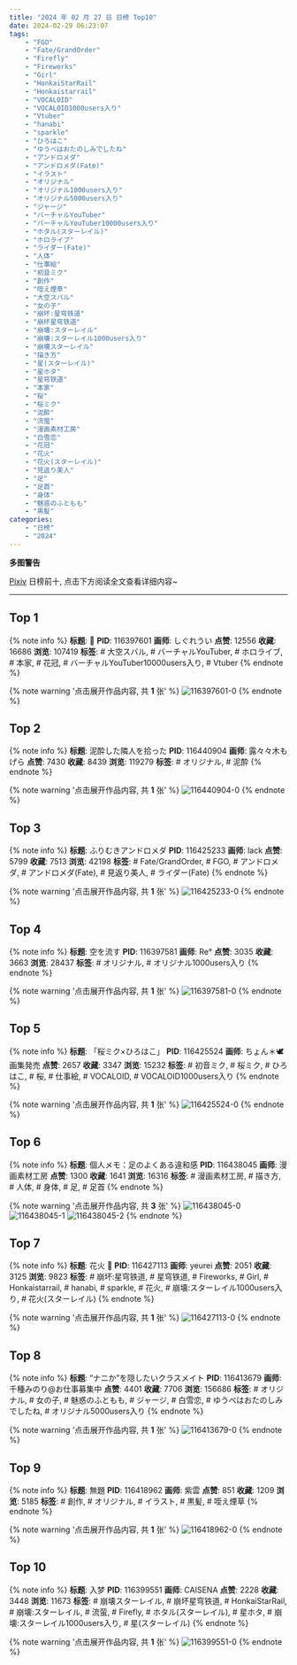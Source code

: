 ```yaml
---
title: "2024 年 02 月 27 日 日榜 Top10"
date: 2024-02-29 06:23:07
tags:
    - "FGO"
    - "Fate/GrandOrder"
    - "Firefly"
    - "Fireworks"
    - "Girl"
    - "HonkaiStarRail"
    - "Honkaistarrail"
    - "VOCALOID"
    - "VOCALOID1000users入り"
    - "Vtuber"
    - "hanabi"
    - "sparkle"
    - "ひろはこ"
    - "ゆうべはおたのしみでしたね"
    - "アンドロメダ"
    - "アンドロメダ(Fate)"
    - "イラスト"
    - "オリジナル"
    - "オリジナル1000users入り"
    - "オリジナル5000users入り"
    - "ジャージ"
    - "バーチャルYouTuber"
    - "バーチャルYouTuber10000users入り"
    - "ホタル(スターレイル)"
    - "ホロライブ"
    - "ライダー(Fate)"
    - "人体"
    - "仕事絵"
    - "初音ミク"
    - "創作"
    - "咥え煙草"
    - "大空スバル"
    - "女の子"
    - "崩坏:星穹铁道"
    - "崩坏星穹铁道"
    - "崩壊:スターレイル"
    - "崩壊:スターレイル1000users入り"
    - "崩壊スターレイル"
    - "描き方"
    - "星(スターレイル)"
    - "星ホタ"
    - "星穹铁道"
    - "本家"
    - "桜"
    - "桜ミク"
    - "泥酔"
    - "流萤"
    - "漫画素材工房"
    - "白雪恋"
    - "花冠"
    - "花火"
    - "花火(スターレイル)"
    - "見返り美人"
    - "足"
    - "足首"
    - "身体"
    - "魅惑のふともも"
    - "黒髪"
categories:
    - "日榜"
    - "2024"
---
```


<i class="fa fa-triangle-exclamation"></i>**多图警告**<i class="fa fa-triangle-exclamation"></i>

[Pixiv](https://www.pixiv.net/) 日榜前十, 点击下方阅读全文查看详细内容~

<!-- more -->

---

## Top 1

{% note info %}
**标题**: 🌼
**PID**: 116397601 **画师**: しぐれうい
**点赞**: 12556 **收藏**: 16686 **浏览**: 107419
**标签**: # 大空スバル, # バーチャルYouTuber, # ホロライブ, # 本家, # 花冠, # バーチャルYouTuber10000users入り, # Vtuber
{% endnote %}

{% note warning '点击展开作品内容, 共 **1** 张' %}
![116397601-0](https://i.pixiv.re/img-original/img/2024/02/26/00/00/18/116397601_p0.jpg)
{% endnote %}

## Top 2

{% note info %}
**标题**: 泥酔した隣人を拾った
**PID**: 116440904 **画师**: 露々々木もげら
**点赞**: 7430 **收藏**: 8439 **浏览**: 119279
**标签**: # オリジナル, # 泥酔
{% endnote %}

{% note warning '点击展开作品内容, 共 **1** 张' %}
![116440904-0](https://i.pixiv.re/img-original/img/2024/02/27/17/58/34/116440904_p0.jpg)
{% endnote %}

## Top 3

{% note info %}
**标题**: ふりむきアンドロメダ
**PID**: 116425233 **画师**: lack
**点赞**: 5799 **收藏**: 7513 **浏览**: 42198
**标签**: # Fate/GrandOrder, # FGO, # アンドロメダ, # アンドロメダ(Fate), # 見返り美人, # ライダー(Fate)
{% endnote %}

{% note warning '点击展开作品内容, 共 **1** 张' %}
![116425233-0](https://i.pixiv.re/img-original/img/2024/02/27/00/00/13/116425233_p0.png)
{% endnote %}

## Top 4

{% note info %}
**标题**: 空を流す
**PID**: 116397581 **画师**: Re°
**点赞**: 3035 **收藏**: 3663 **浏览**: 28437
**标签**: # オリジナル, # オリジナル1000users入り
{% endnote %}

{% note warning '点击展开作品内容, 共 **1** 张' %}
![116397581-0](https://i.pixiv.re/img-original/img/2024/02/26/00/00/14/116397581_p0.png)
{% endnote %}

## Top 5

{% note info %}
**标题**: 「桜ミク×ひろはこ」
**PID**: 116425524 **画师**: ちょん＊🕊 画集発売
**点赞**: 2657 **收藏**: 3347 **浏览**: 15232
**标签**: # 初音ミク, # 桜ミク, # ひろはこ, # 桜, # 仕事絵, # VOCALOID, # VOCALOID1000users入り
{% endnote %}

{% note warning '点击展开作品内容, 共 **1** 张' %}
![116425524-0](https://i.pixiv.re/img-original/img/2024/02/27/00/03/09/116425524_p0.jpg)
{% endnote %}

## Top 6

{% note info %}
**标题**: 個人メモ：足のよくある違和感
**PID**: 116438045 **画师**: 漫画素材工房
**点赞**: 1300 **收藏**: 1641 **浏览**: 16316
**标签**: # 漫画素材工房, # 描き方, # 人体, # 身体, # 足, # 足首
{% endnote %}

{% note warning '点击展开作品内容, 共 **3** 张' %}
![116438045-0](https://i.pixiv.re/img-original/img/2024/02/27/15/00/58/116438045_p0.jpg)
![116438045-1](https://i.pixiv.re/img-original/img/2024/02/27/15/00/58/116438045_p1.jpg)
![116438045-2](https://i.pixiv.re/img-original/img/2024/02/27/15/00/58/116438045_p2.jpg)
{% endnote %}

## Top 7

{% note info %}
**标题**: 花火 🌸
**PID**: 116427113 **画师**: yeurei
**点赞**: 2051 **收藏**: 3125 **浏览**: 9823
**标签**: # 崩坏:星穹铁道, # 星穹铁道, # Fireworks, # Girl, # Honkaistarrail, # hanabi, # sparkle, # 花火, # 崩壊:スターレイル1000users入り, # 花火(スターレイル)
{% endnote %}

{% note warning '点击展开作品内容, 共 **1** 张' %}
![116427113-0](https://i.pixiv.re/img-original/img/2024/02/27/00/55/29/116427113_p0.jpg)
{% endnote %}

## Top 8

{% note info %}
**标题**: “ナニか”を隠したいクラスメイト
**PID**: 116413679 **画师**: 千種みのり@お仕事募集中
**点赞**: 4401 **收藏**: 7706 **浏览**: 156686
**标签**: # オリジナル, # 女の子, # 魅惑のふともも, # ジャージ, # 白雪恋, # ゆうべはおたのしみでしたね, # オリジナル5000users入り
{% endnote %}

{% note warning '点击展开作品内容, 共 **1** 张' %}
![116413679-0](https://i.pixiv.re/img-original/img/2024/02/26/17/16/56/116413679_p0.jpg)
{% endnote %}

## Top 9

{% note info %}
**标题**: 無題
**PID**: 116418962 **画师**: 紫雲
**点赞**: 851 **收藏**: 1209 **浏览**: 5185
**标签**: # 創作, # オリジナル, # イラスト, # 黒髪, # 咥え煙草
{% endnote %}

{% note warning '点击展开作品内容, 共 **1** 张' %}
![116418962-0](https://i.pixiv.re/img-original/img/2024/02/26/20/49/02/116418962_p0.jpg)
{% endnote %}

## Top 10

{% note info %}
**标题**: 入梦
**PID**: 116399551 **画师**: CAISENA
**点赞**: 2228 **收藏**: 3448 **浏览**: 11673
**标签**: # 崩壊スターレイル, # 崩坏星穹铁道, # HonkaiStarRail, # 崩壊:スターレイル, # 流萤, # Firefly, # ホタル(スターレイル), # 星ホタ, # 崩壊:スターレイル1000users入り, # 星(スターレイル)
{% endnote %}

{% note warning '点击展开作品内容, 共 **1** 张' %}
![116399551-0](https://i.pixiv.re/img-original/img/2024/02/26/00/53/04/116399551_p0.jpg)
{% endnote %}
